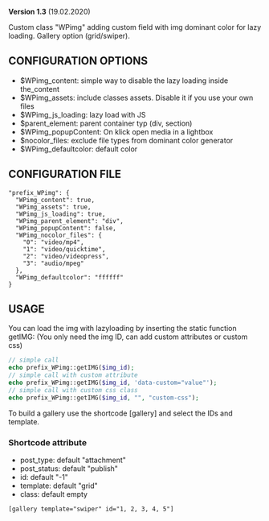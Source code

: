**Version 1.3** (19.02.2020)

Custom class "WPimg" adding custom field with img dominant color for lazy loading. Gallery option (grid/swiper).

## CONFIGURATION OPTIONS
* $WPimg_content: simple way to disable the lazy loading inside the_content
* $WPimg_assets: include classes assets. Disable it if you use your own files
* $WPimg_js_loading: lazy load with JS
* $parent_element: parent container typ (div, section)
* $WPimg_popupContent: On klick open media in a lightbox
* $nocolor_files: exclude file types from dominant color generator
* $WPimg_defaultcolor: default color

## CONFIGURATION FILE
```
"prefix_WPimg": {
  "WPimg_content": true,
  "WPimg_assets": true,
  "WPimg_js_loading": true,
  "WPimg_parent_element": "div",
  "WPimg_popupContent": false,
  "WPimg_nocolor_files": {
    "0": "video/mp4",
    "1": "video/quicktime",
    "2": "video/videopress",
    "3": "audio/mpeg"
  },
  "WPimg_defaultcolor": "ffffff"
}
```

## USAGE

You can load the img with lazyloading by inserting the static function getIMG:
(You only need the img ID, can add custom attributes or custom css)
```php
// simple call
echo prefix_WPimg::getIMG($img_id);
// simple call with custom attribute
echo prefix_WPimg::getIMG($img_id, 'data-custom="value"');
// simple call with custom css class
echo prefix_WPimg::getIMG($img_id, "", "custom-css");
```

To build a gallery use the shortcode [gallery] and select the IDs and template.

### Shortcode attribute
* post_type: default "attachment"
* post_status: default "publish"
* id: default "-1"
* template: default "grid"
* class: default empty
```
[gallery template="swiper" id="1, 2, 3, 4, 5"]
```
